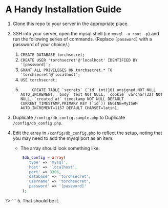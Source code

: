 # A Handy Installation Guide

1. Clone this repo to your server in the appropriate place.
2. SSH into your server, open the mysql shell (i.e `mysql -u root -p`) and run the following series of commands. (Replace `[password]` with a password of your choice/.)
    1. `CREATE DATABASE torchsecret;`
    2. `CREATE USER 'torchsecret'@'localhost' IDENTIFIED BY '[password]';`
    3. `GRANT ALL PRIVILEGES ON torchsecret.* TO 'torchsecret'@'localhost';`
    4. `USE torchsecret;`
    5. ```mysql
            CREATE TABLE `secrets` (`id` int(10) unsigned NOT NULL AUTO_INCREMENT, `body` text NOT NULL, `cookie` varchar(32) NOT NULL, `created_at` timestamp NOT NULL DEFAULT CURRENT_TIMESTAMP,PRIMARY KEY (`id`)) ENGINE=MyISAM AUTO_INCREMENT=1157 DEFAULT CHARSET=latin1;
        ```
3. Duplicate `/config/db_config.sample.php` to Duplicate `/config/db_config.php`.
4. Edit the array in `/config/db_config.php` to reflect the setup, noting that you may need to add the mysql port as an item.
    * The array should look something like:
    
    ```php
        $db_config = array(
          'type' => 'mysql',
          'host' => 'localhost',
          'port' => 3306,
          'database' => 'torchsecret',
          'username' => 'torchsecret',
          'password' => '[password]'
        );
?>
    ```
5. That should be it.